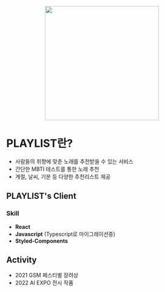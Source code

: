<p align="center">
  <img src="https://user-images.githubusercontent.com/69895445/165877896-1290b645-fd9e-4576-9e29-018a73c3760d.png" width="300px">
</p>

# PLAYLIST란?
- 사람들의 취향에 맞춘 노래를 추천받을 수 있는 서비스
- 간단한 MBTI 테스트를 통한 노래 추천
- 계절, 날씨, 기분 등 다양한 추천리스트 제공

## PLAYLIST's Client

### Skill
- **React**
- **Javascript** (Typescript로 마이그레이션중)
- **Styled-Components**

## Activity
- 2021 GSM 페스티벌 장려상
- 2022 AI EXPO 전시 작품
